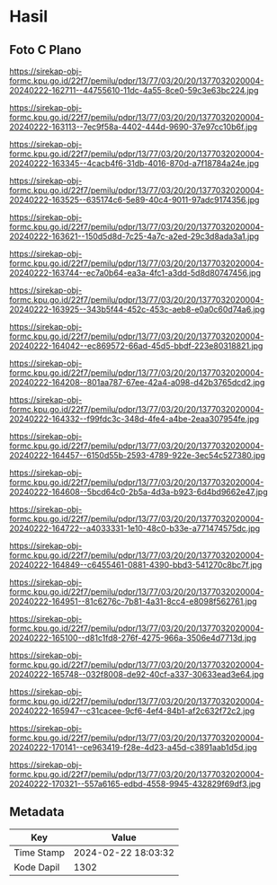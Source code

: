 # Hasil

## Foto C Plano

https://sirekap-obj-formc.kpu.go.id/22f7/pemilu/pdpr/13/77/03/20/20/1377032020004-20240222-162711--44755610-11dc-4a55-8ce0-59c3e63bc224.jpg

https://sirekap-obj-formc.kpu.go.id/22f7/pemilu/pdpr/13/77/03/20/20/1377032020004-20240222-163113--7ec9f58a-4402-444d-9690-37e97cc10b6f.jpg

https://sirekap-obj-formc.kpu.go.id/22f7/pemilu/pdpr/13/77/03/20/20/1377032020004-20240222-163345--4cacb4f6-31db-4016-870d-a7f18784a24e.jpg

https://sirekap-obj-formc.kpu.go.id/22f7/pemilu/pdpr/13/77/03/20/20/1377032020004-20240222-163525--635174c6-5e89-40c4-9011-97adc9174356.jpg

https://sirekap-obj-formc.kpu.go.id/22f7/pemilu/pdpr/13/77/03/20/20/1377032020004-20240222-163621--150d5d8d-7c25-4a7c-a2ed-29c3d8ada3a1.jpg

https://sirekap-obj-formc.kpu.go.id/22f7/pemilu/pdpr/13/77/03/20/20/1377032020004-20240222-163744--ec7a0b64-ea3a-4fc1-a3dd-5d8d80747456.jpg

https://sirekap-obj-formc.kpu.go.id/22f7/pemilu/pdpr/13/77/03/20/20/1377032020004-20240222-163925--343b5f44-452c-453c-aeb8-e0a0c60d74a6.jpg

https://sirekap-obj-formc.kpu.go.id/22f7/pemilu/pdpr/13/77/03/20/20/1377032020004-20240222-164042--ec869572-66ad-45d5-bbdf-223e80318821.jpg

https://sirekap-obj-formc.kpu.go.id/22f7/pemilu/pdpr/13/77/03/20/20/1377032020004-20240222-164208--801aa787-67ee-42a4-a098-d42b3765dcd2.jpg

https://sirekap-obj-formc.kpu.go.id/22f7/pemilu/pdpr/13/77/03/20/20/1377032020004-20240222-164332--f99fdc3c-348d-4fe4-a4be-2eaa307954fe.jpg

https://sirekap-obj-formc.kpu.go.id/22f7/pemilu/pdpr/13/77/03/20/20/1377032020004-20240222-164457--6150d55b-2593-4789-922e-3ec54c527380.jpg

https://sirekap-obj-formc.kpu.go.id/22f7/pemilu/pdpr/13/77/03/20/20/1377032020004-20240222-164608--5bcd64c0-2b5a-4d3a-b923-6d4bd9662e47.jpg

https://sirekap-obj-formc.kpu.go.id/22f7/pemilu/pdpr/13/77/03/20/20/1377032020004-20240222-164722--a4033331-1e10-48c0-b33e-a771474575dc.jpg

https://sirekap-obj-formc.kpu.go.id/22f7/pemilu/pdpr/13/77/03/20/20/1377032020004-20240222-164849--c6455461-0881-4390-bbd3-541270c8bc7f.jpg

https://sirekap-obj-formc.kpu.go.id/22f7/pemilu/pdpr/13/77/03/20/20/1377032020004-20240222-164951--81c6276c-7b81-4a31-8cc4-e8098f562761.jpg

https://sirekap-obj-formc.kpu.go.id/22f7/pemilu/pdpr/13/77/03/20/20/1377032020004-20240222-165100--d81c1fd8-276f-4275-966a-3506e4d7713d.jpg

https://sirekap-obj-formc.kpu.go.id/22f7/pemilu/pdpr/13/77/03/20/20/1377032020004-20240222-165748--032f8008-de92-40cf-a337-30633ead3e64.jpg

https://sirekap-obj-formc.kpu.go.id/22f7/pemilu/pdpr/13/77/03/20/20/1377032020004-20240222-165947--c31cacee-9cf6-4ef4-84b1-af2c632f72c2.jpg

https://sirekap-obj-formc.kpu.go.id/22f7/pemilu/pdpr/13/77/03/20/20/1377032020004-20240222-170141--ce963419-f28e-4d23-a45d-c3891aab1d5d.jpg

https://sirekap-obj-formc.kpu.go.id/22f7/pemilu/pdpr/13/77/03/20/20/1377032020004-20240222-170321--557a6165-edbd-4558-9945-432829f69df3.jpg


## Metadata

| Key        | Value               |
| ---------- | ------------------- |
| Time Stamp | 2024-02-22 18:03:32 |
| Kode Dapil | 1302                |




